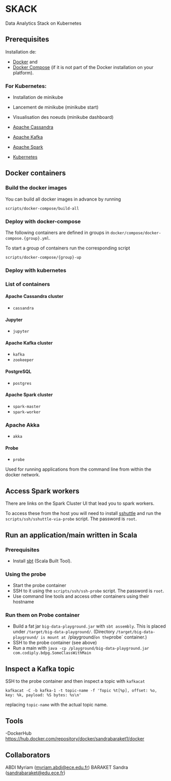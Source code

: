 # SKACK
Data Analytics Stack on Kubernetes

## Prerequisites

Installation de: 
- [Docker](https://www.docker.com/) and
- [Docker Compose](https://docs.docker.com/compose/) (if it is not part of the Docker installation on your platform).

### For Kubernetes:
- Installation de minikube
- Lancement de minikube (minikube start)
- Visualisation des noeuds (minikube dashboard)

- [Apache Cassandra](http://cassandra.apache.org/)
- [Apache Kafka](http://kafka.apache.org/)
- [Apache Spark](http://spark.apache.org/)
- [Kubernetes](https://kubernetes.io/)

## Docker containers

### Build the docker images

You can build all docker images in advance by running

    scripts/docker-compose/build-all

### Deploy with docker-compose

The following containers are defined in groups in `docker/compose/docker-compose.{group}.yml`.

To start a group of containers run the corresponding script

    scripts/docker-compose/{group}-up
    

### Deploy with kubernetes




### List of containers

#### Apache Cassandra cluster

- `cassandra`

#### Jupyter

- `jupyter`

#### Apache Kafka cluster

- `kafka`
- `zookeeper`

#### PostgreSQL

- `postgres`

#### Apache Spark cluster

- `spark-master`
- `spark-worker`

### Apache Akka

- `akka`

#### Probe

- `probe`

Used for running applications from the command line from within the docker network.


## Access Spark workers

There are links on the Spark Cluster UI that lead you to spark workers.

To access these from the host you will need to install [sshuttle](https://github.com/sshuttle/sshuttle) and run the `scripts/ssh/sshuttle-via-probe` script. The password is `root`.


## Run an application/main written in Scala

### Prerequisites

- Install [sbt](http://www.scala-sbt.org/) (Scala Built Tool).

### Using the probe

- Start the probe container
- SSH to it using the `scripts/ssh/ssh-probe` script. The password is `root`.
- Use command line tools and access other containers using their hostname

### Run them on Probe container

- Build a fat jar `big-data-playground.jar` with `sbt assembly`. This is placed under `/target/big-data-playground/`. (Directory `/target/big-data-playground/ is mount at `/playground/` on the `probe` container.)
- SSH to the probe container (see above)
- Run a main with `java -cp /playground/big-data-playground.jar com.codiply.bdpg.SomeClassWithMain`

## Inspect a Kafka topic

SSH to the probe container and then inspect a topic with `kafkacat`

    kafkacat -C -b kafka-1 -t topic-name -f 'Topic %t[%p], offset: %o, key: %k, payload: %S bytes: %s\n'

replacing `topic-name` with the actual topic name. 

## Tools 

-DockerHub
https://hub.docker.com/repository/docker/sandrabaraket1/docker


## Collaborators

ABDI Myriam (myriam.abdi@ece.edu.fr)
BARAKET Sandra (sandrabaraket@edu.ece.fr)

